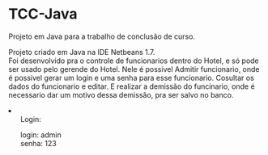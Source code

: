 # TCC-Java
Projeto em Java para a trabalho de conclusão de curso.
<p>Projeto criado em Java na IDE Netbeans 1.7.<br/>
Foi desenvolvido pra o controle de funcionarios dentro do Hotel, e só pode ser usado pelo gerende do Hotel.
Nele é possivel Admitir funcionario, onde é possivel gerar um login e uma senha para esse funcionario. Cosultar os dados do funcionario e editar. E realizar a demissão do funcinario, onde é necessario dar um motivo dessa demissão, pra ser salvo no banco.
</p>
<li>
  <ul>Login:</ul>
    <ul> login: admin <br/> senha: 123</ul>  
</li>
